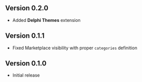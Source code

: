 ## Version 0.2.0

* Added **Delphi Themes** extension

## Version 0.1.1

* Fixed Marketplace visibility with proper `categories` definition

## Version 0.1.0

* Initial release